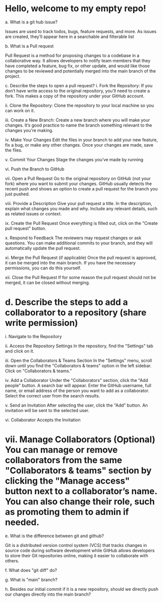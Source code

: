 Hello, welcome to my empty repo!
==========

a. What is a git hub issue?

Issues are used to track todos, bugs, feature requests, and more. As issues are created, they’ll appear here in a searchable and filterable list

b. What is a Pull request

Pull Request is a method for proposing changes to a codebase in a collaborative way. It allows developers to notify team members that they have completed a feature, bug fix, or other update, and would like those changes to be reviewed and potentially merged into the main branch of the project.

c. Describe the steps to open a pull request?
i. Fork the Repository: If you don’t have write access to the original repository, you’ll need to create a fork. This makes a copy of the repository under your GitHub account.

ii. Clone the Repository:
Clone the repository to your local machine so you can work on it.

iii. Create a New Branch:
Create a new branch where you will make your changes. It’s good practice to name the branch something relevant to the changes you're making.

iv. Make Your Changes
Edit the files in your branch to add your new feature, fix a bug, or make any other changes.
Once your changes are made, save the files.

v. Commit Your Changes
Stage the changes you’ve made by running

vi. Push the Branch to GitHub

vii. Open a Pull Request
Go to the original repository on GitHub (not your fork) where you want to submit your changes.
GitHub usually detects the recent push and shows an option to create a pull request for the branch you just pushed.

viii. Provide a Description
Give your pull request a title.
In the description, explain what changes you made and why. Include any relevant details, such as related issues or context.

ix. Create the Pull Request
Once everything is filled out, click on the "Create pull request" button.

x. Respond to Feedback
The reviewers may request changes or ask questions. You can make additional commits to your branch, and they will automatically update the pull request.

xi. Merge the Pull Request (if applicable)
Once the pull request is approved, it can be merged into the main branch. If you have the necessary permissions, you can do this yourself. 

xii. Close the Pull Request
If for some reason the pull request should not be merged, it can be closed without merging.


d. Describe the steps to add a collaborator to a repository (share write permission)
====
i. Navigate to the Repository

ii. Access the Repository Settings
In the repository, find the "Settings" tab and click on it.

iii.  Open the Collaborators & Teams Section
In the "Settings" menu, scroll down until you find the "Collaborators & teams" option in the left sidebar.
Click on "Collaborators & teams."

iv. Add a Collaborator
Under the "Collaborators" section, click the "Add people" button.
A search bar will appear. Enter the GitHub username, full name, or email address of the person you want to add as a collaborator.
Select the correct user from the search results.

v. Send an Invitation
After selecting the user, click the "Add" button.
An invitation will be sent to the selected user.

vi. Collaborator Accepts the Invitation

vii. Manage Collaborators (Optional)
You can manage or remove collaborators from the same "Collaborators & teams" section by clicking the "Manage access" button next to a collaborator’s name.
You can also change their role, such as promoting them to admin if needed.
==========

e. What is the difference between git and github?

Git is a distributed version control system (VCS) that tracks changes in source code during software development while GitHub allows developers to store their Git repositories online, making it easier to collaborate with others.

f. What does "git diff" do?

g. What is "main" branch?

h. Besides our initial commit if it is a new repository, should we directly push our changes directly into the main branch?